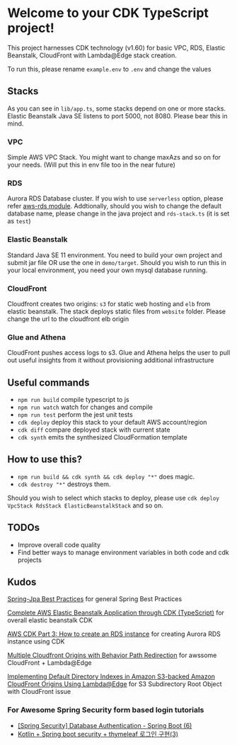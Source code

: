 # Welcome to your CDK TypeScript project!

This project harnesses CDK technology (v1.60) for basic VPC, RDS, Elastic Beanstalk, CloudFront with Lambda@Edge stack creation.

To run this, please rename `example.env` to `.env` and change the values

## Stacks
As you can see in `lib/app.ts`, some stacks depend on one or more stacks. 
Elastic Beanstalk Java SE listens to port 5000, not 8080. Please bear this in mind. 

### VPC
Simple AWS VPC Stack. You might want to change maxAzs and so on for your needs. (Will put this in env file too in the near future)

### RDS
Aurora RDS Database cluster. If you wish to use `serverless` option, please refer [aws-rds module](https://docs.aws.amazon.com/cdk/api/latest/docs/aws-rds-readme.html). Addtionally, should you wish to change the default database name, please change in the java project and `rds-stack.ts` (it is set as `test`)

### Elastic Beanstalk
Standard Java SE 11 environment. You need to build your own project and submit jar file OR use the one in `demo/target`. Should you wish to run this in your local environment, you need your own mysql database running. 

### CloudFront
Cloudfront creates two origins: `s3` for static web hosting and `elb` from elastic beanstalk. The stack deploys static files from `website` folder. Please change the url to the cloudfront elb origin

### Glue and Athena
CloudFront pushes access logs to s3. Glue and Athena helps the user to pull out useful insights from it without provisioning additional infrastructure

## Useful commands

 * `npm run build`   compile typescript to js
 * `npm run watch`   watch for changes and compile
 * `npm run test`    perform the jest unit tests
 * `cdk deploy`      deploy this stack to your default AWS account/region
 * `cdk diff`        compare deployed stack with current state
 * `cdk synth`       emits the synthesized CloudFormation template

## How to use this?

 * `npm run build && cdk synth && cdk deploy "*"` does magic.
 * `cdk destroy "*"` destroys them. 

 Should you wish to select which stacks to deploy, please use `cdk deploy VpcStack RdsStack ElasticBeanstalkStack` and so on.

## TODOs

 * Improve overall code quality
 * Find better ways to manage environment variables in both code and cdk projects


## Kudos
[Spring-Jpa Best Practices](https://github.com/cheese10yun/spring-jpa-best-practices) for general Spring Best Practices

[Complete AWS Elastic Beanstalk Application through CDK (TypeScript)](https://medium.com/@joshmustill/complete-node-js-aws-elastic-beanstalk-application-packaging-through-cdk-in-typescript-e91b7ffe4928) for overall elastic beanstalk CDK

[AWS CDK Part 3: How to create an RDS instance](https://blog.codecentric.de/en/2019/11/aws-cdk-part-3-how-to-create-an-rds-instance/) for creating Aurora RDS instance using CDK

[Multiple Cloudfront Origins with Behavior Path Redirection](https://stackoverflow.com/questions/31567994/multiple-cloudfront-origins-with-behavior-path-redirection) for awssome CloudFront + Lambda@Edge 

[Implementing Default Directory Indexes in Amazon S3-backed Amazon CloudFront Origins Using Lambda@Edge](https://aws.amazon.com/blogs/compute/implementing-default-directory-indexes-in-amazon-s3-backed-amazon-cloudfront-origins-using-lambdaedge/) for S3 Subdirectory Root Object with CloudFront issue

### For Awesome Spring Security form based login tutorials
 * [[Spring Security] Database Authentication - Spring Boot (6)](https://velog.io/@minholee_93/Spring-Security-Database-Authentication-Spring-Boot-6)
 * [Kotlin + Spring boot security + thymeleaf 로그인 구현(3)](https://bob-full.tistory.com/9)